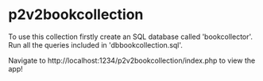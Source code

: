 # p2v2bookcollection

To use this collection firstly create an SQL database called 'bookcollector'. Run all the queries included in 'dbbookcollection.sql'.

Navigate to http://localhost:1234/p2v2bookcollection/index.php to view the app!